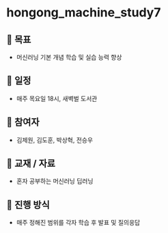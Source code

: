 # hongong_machine_study7

## 📌 목표
- 머신러닝 기본 개념 학습 및 실습 능력 향상

## 📅 일정
- 매주 목요일 18시, 새벽벌 도서관

## 👥 참여자
- 김제원, 김도훈, 박상혁, 전승우

## 📖 교재 / 자료
- 혼자 공부하는 머신러닝 딥러닝

## 🚀 진행 방식
- 매주 정해진 범위를 각자 학습 후 발표 및 질의응답
